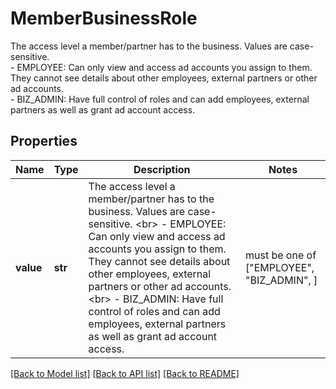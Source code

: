 # MemberBusinessRole

The access level a member/partner has to the business. Values are case-sensitive. <br> - EMPLOYEE: Can only view and access ad accounts you assign to them. They cannot see details about other employees, external partners or other ad accounts. <br> - BIZ_ADMIN: Have full control of roles and can add employees, external partners as well as grant ad account access.

## Properties
Name | Type | Description | Notes
------------ | ------------- | ------------- | -------------
**value** | **str** | The access level a member/partner has to the business. Values are case-sensitive. &lt;br&gt; - EMPLOYEE: Can only view and access ad accounts you assign to them. They cannot see details about other employees, external partners or other ad accounts. &lt;br&gt; - BIZ_ADMIN: Have full control of roles and can add employees, external partners as well as grant ad account access. |  must be one of ["EMPLOYEE", "BIZ_ADMIN", ]

[[Back to Model list]](../README.md#documentation-for-models) [[Back to API list]](../README.md#documentation-for-api-endpoints) [[Back to README]](../README.md)


